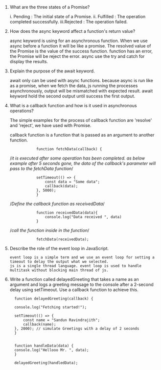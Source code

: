 1.  What are the three states of a Promise?

    i. Pending : The initial state of a Promise.
    ii. Fulfilled : The operation completed successfully.
    iii.Rejected : The operation failed.

2.  How does the async keyword affect a function's return value?

    async keyword is using for an asynchronous function.
    When we use async before a function it will be like a promise.
    The resolved value of the Promise is the value of the success function.
    function has an error, the Promise will be reject the error.
    async use the try and catch for display the results.

3.  Explain the purpose of the await keyword.

    await only can be used with async functions. because async is run like as a promise,
    when we fetch the data, js running the processes asynchronously, output will be mismatched with expected result. await keyword hold the second output until success the first output.

4.  What is a callback function and how is it used in asynchronous operations?

    The simple examples for the process of callback function are 'resolve' and 'reject', we have used with Promise.

    callback function is a function that is passed as an argument to another function.

                    function fetchData(callback) {



    /_it is executed after some operation has been completed. as below example after 5 seconds gone, the data of the callback's parameter will pass to the fetchData function_/

                    setTimeout(() => {
                        const data = "Some data";
                        callback(data);
                    }, 5000);
                    }

    /_Define the callback function as receivedData_/

                    function receivedData(data){
                        console.log("Data received ", data)
                    }

    /_call the function inside in the function_/

                    fetchData(receivedData);

5.  Describe the role of the event loop in JavaScript.

        event loop is a simple term and we use an event loop for setting a timeout to delay the output what we selected.
        js is a single thread language. event loop is used to handle multitask without blocking main thread of js.

6.  Write a function called delayedGreeting that takes a name as an argument and logs a greeting message to the console after a 2-second delay using setTimeout. Use a callback function to achieve this.

          function delayedGreeting(callback) {

          console.log("Fetching started!");

          setTimeout(() => {
              const name = "Sandun Ravindrajith";
              callback(name);
          }, 2000); // simulate Greetings with a delay of 2 seconds
          }


          function handleData(data) {
          console.log("Hellooo Mr. ", data);
          }

          delayedGreeting(handledData);
